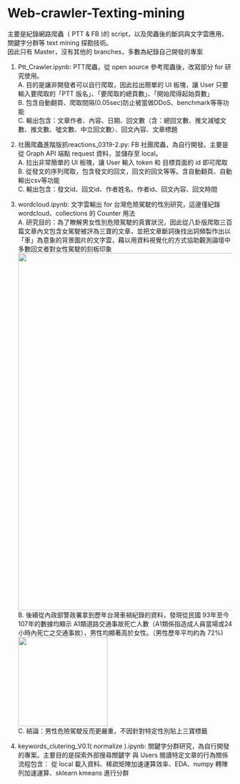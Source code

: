 # Web-crawler-Texting-mining
主要是紀錄網路爬蟲（ PTT & FB )的 script，以及爬蟲後的斷詞與文字雲應用、關鍵字分群等 text mining 探勘技術。  
因此只有 Master，沒有其他的 branches，多數為紀錄自己開發的專案  

1. Ptt_Crawler.ipynb: PTT爬蟲，從 open source 參考爬蟲後，改寫部分 for 研究使用。  
  A. 目的是讓非開發者可以自行爬取，因此拉出簡單的 UI 板塊，讓 User 只要輸入要爬取的「PTT 版名」、「要爬取的總頁數」、「開始爬得起始頁數」  
  B. 包含自動翻頁、爬取間隔(0.05sec)防止被當做DDoS、benchmark等等功能  
  C. 輸出包含：文章作者、內容、日期、回文數（含：總回文數、推文減噓文數、推文數、噓文數、中立回文數）、回文內容、文章標題  
  
2. 社團爬蟲進階版抓reactions_0319-2.py: FB 社團爬蟲，為自行開發。主要是從 Graph API 端點 request 資料，並儲存至 local。  
  A. 拉出非常簡單的 UI 板塊，讓 User 輸入 token 和 目標頁面的 id 即可爬取  
  B. 從發文的序列爬取，包含發文的回文，回文的回文等等。含自動翻頁、自動輸出csv等功能  
  C. 輸出包含：發文id、回文id、作者姓名、作者id、回文內容、回文時間  
  
3. wordcloud.ipynb: 文字雲輸出 for 台灣危險駕駛的性別研究，這邊僅紀錄 wordcloud、collections 的 Counter 用法  
  A. 研究目的：為了瞭解男女性別危險駕駛的真實狀況，因此從八卦版爬取三百篇文章內文包含女駕駛被評為三寶的文章，並把文章斷詞後找出詞頻製作出以「車」為意象的背景圖片的文字雲，藉以用資料視覺化的方式協助觀測論壇中多數回文者對女性駕駛的刻板印象  
   <img src="https://github.com/JTJohnsonxxx/Web-crawler-Texting-mining/blob/master/%E8%9E%A2%E5%B9%95%E5%BF%AB%E7%85%A7%202020-08-29%20%E4%B8%8B%E5%8D%882.55.23.png" width="800">  
  B. 後續從內政部警政署拿到歷年台灣車禍紀錄的資料，發現從民國 93年至今107年的數據均顯示 A1類道路交通事故死亡人數（A1類係指造成人員當場或24小時內死亡之交通事故），男性均顯著高於女性。（男性歷年平均約為 72%)  
      <img src="https://github.com/JTJohnsonxxx/Web-crawler-Texting-mining/blob/master/%E8%9E%A2%E5%B9%95%E5%BF%AB%E7%85%A7%202020-08-29%20%E4%B8%8B%E5%8D%882.42.49.png" width="200">  
  C. 結論：男性危險駕駛反而更嚴重，不因針對特定性別貼上三寶標籤   
    
4. keywords_clutering_V0.1( normalize ).ipynb: 關鍵字分群研究，為自行開發的專案。主要目的是探索外部搜尋關鍵字 與 Users 閱讀特定文章的行為關係  
流程包含： 從 local 載入資料、稀疏矩陣加速運算效率、EDA、numpy 轉陣列加速運算、sklearn kmeans 進行分群  
